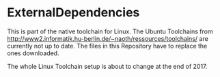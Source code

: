 # ExternalDependencies

This is part of the native toolchain for Linux. 
The Ubuntu Toolchains from http://www2.informatik.hu-berlin.de/~naoth/ressources/toolchains/ are
currently not up to date. The files in this Repository have to replace the ones downloaded.  
  
The whole Linux Toolchain setup is about to change at the end of 2017.  
